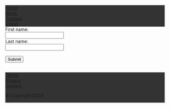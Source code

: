 <!DOCTYPE html>
<html>
<head>
<style>
/*header*/
ul {
  list-style-type: none;
  margin: 0;
  padding: 0;
  overflow: hidden;
  background-color: #333;
}

li {
  float: left;
}

li a {
  display: block;
  color: white;
  text-align: center;
  padding: 14px 16px;
  text-decoration: none;
}

li a:hover {
  background-color: #111;
}

/*footer*/
footer {
  padding: 40px 0;
  color: white;
  background: black;
  position: fixed;
  left: 0;
  bottom: 0;
  width: 100%;
  
}

footer li {
  float: left;
  padding: 0 10px;
  list-style: none;
}

footer a {
  color: white;
}

footer p {
  float: right;
}


</style>
</head>

<body>

<ul>
  <li><a href="#home">Home</a></li>
  <li><a href="#news">News</a></li>
  <li><a href="#contact">Contact</a></li>
  <li><a href="#about">About</a></li>
</ul>
<main-container>
<form action="starter.php", method="get">
  <label for="fname">First name:</label><br>
  <input type="text" id="fname" name="fname" value=""><br>
  <label for="lname">Last name:</label><br>
  <input type="text" id="lname" name="lname" value=""><br><br>
  <input type="submit" value="Submit">
</form> 

<?php echo $_GET["fname"] ?> <br>
<?php echo $_GET["lname"] ?>
</main-container>


<footer>
        <div id = 'footer-id', class='container-footer'>
        <div class='row'>
            <div class='col-md-12'>
                <ul>
                    <li><a href='#'>Terms</a></li>
                    <li><a href='#'>Privacy</a></li>
                    <li><a href='#'>Contact</a></li>
                    <li><a href='#'></a></li>
                    <p>&copy; Copyright 2024</p>
                </ul>
            </div>
        </div>
        </div>
    </footer>
	
	
</body>
</html>
